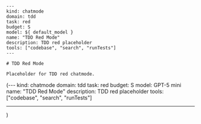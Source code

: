 ```chatmode
---
kind: chatmode
domain: tdd
task: red
budget: S
model: ${ default_model }
name: "TDD Red Mode"
description: TDD red placeholder
tools: ["codebase", "search", "runTests"]
---

# TDD Red Mode

Placeholder for TDD red chatmode.

```

(---
kind: chatmode
domain: tdd
task: red
budget: S
model: GPT-5 mini
name: "TDD Red Mode"
description: TDD red placeholder
tools: ["codebase", "search", "runTests"]

---

)

```

```
